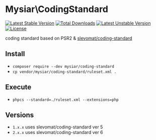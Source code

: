 # Mysiar\CodingStandard

[![Latest Stable Version](https://poser.pugx.org/mysiar/coding-standard/v)](https://packagist.org/packages/mysiar/coding-standard) [![Total Downloads](https://poser.pugx.org/mysiar/coding-standard/downloads)](https://packagist.org/packages/mysiar/coding-standard) [![Latest Unstable Version](https://poser.pugx.org/mysiar/coding-standard/v/unstable)](https://packagist.org/packages/mysiar/coding-standard) [![License](https://poser.pugx.org/mysiar/coding-standard/license)](https://packagist.org/packages/mysiar/coding-standard)

coding standard based on PSR2 & [slevomat/coding-standard](https://github.com/slevomat/coding-standard)

## Install

* `composer require --dev mysiar/coding-standard`
* `cp vendor/mysiar/coding-standard/ruleset.xml .`

## Execute
* `phpcs --standard=./ruleset.xml --extensions=php`

## Versions

* `1.x.x` uses slevomat/coding-standard ver 5
* `2.x.x` uses slevomat/coding-standard ver 6
